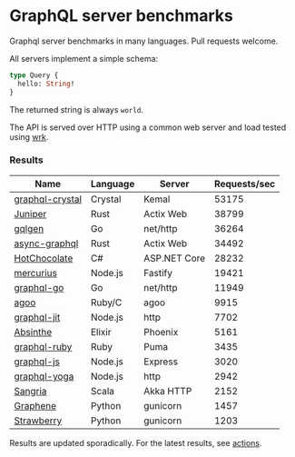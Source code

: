 # GraphQL server benchmarks

Graphql server benchmarks in many languages. Pull requests welcome.

All servers implement a simple schema:

```graphql
type Query {
  hello: String!
}
```

The returned string is always `world`.

The API is served over HTTP using a common web server and load tested using [wrk](https://github.com/wg/wrk).

### Results

| Name                                                            | Language | Server       | Requests/sec |
| --------------------------------------------------------------- | -------- | ------------ | ------------ |
| [graphql-crystal](https://github.com/graphql-crystal/graphql)   | Crystal  | Kemal        | 53175        |
| [Juniper](https://github.com/graphql-rust/juniper)              | Rust     | Actix Web    | 38799        |
| [gqlgen](https://github.com/99designs/gqlgen)                   | Go       | net/http     | 36264        |
| [async-graphql](https://github.com/async-graphql/async-graphql) | Rust     | Actix Web    | 34492        |
| [HotChocolate](https://github.com/ChilliCream/hotchocolate)     | C#       | ASP.NET Core | 28232        |
| [mercurius](https://github.com/mercurius-js/mercurius)          | Node.js  | Fastify      | 19421        |
| [graphql-go](https://github.com/graphql-go/graphql)             | Go       | net/http     | 11949        |
| [agoo](https://github.com/ohler55/agoo)                         | Ruby/C   | agoo         | 9915         |
| [graphql-jit](https://github.com/zalando-incubator/graphql-jit) | Node.js  | http         | 7702         |
| [Absinthe](https://github.com/absinthe-graphql/absinthe)        | Elixir   | Phoenix      | 5161         |
| [graphql-ruby](https://graphql-ruby.org/)                       | Ruby     | Puma         | 3435         |
| [graphql-js](https://github.com/graphql/graphql-js)             | Node.js  | Express      | 3020         |
| [graphql-yoga](https://github.com/dotansimha/graphql-yoga)      | Node.js  | http         | 2942         |
| [Sangria](https://github.com/sangria-graphql/sangria)           | Scala    | Akka HTTP    | 2152         |
| [Graphene](https://github.com/graphql-python/graphene)          | Python   | gunicorn     | 1457         |
| [Strawberry](https://github.com/strawberry-graphql/strawberry)  | Python   | gunicorn     | 1203         |

Results are updated sporadically. For the latest results, see [actions](https://github.com/graphql-crystal/benchmarks/actions/workflows/run.yaml).
